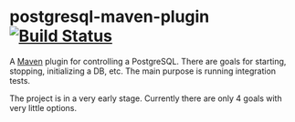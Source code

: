 # postgresql-maven-plugin [![Build Status](https://travis-ci.org/adrianboimvaser/postgresql-maven-plugin.png)](https://travis-ci.org/adrianboimvaser/postgresql-maven-plugin)

A [Maven](http://maven.apache.org/) plugin for controlling a PostgreSQL. There are goals for starting, stopping, initializing a DB, etc. The main purpose is running integration tests.

The project is in a very early stage. Currently there are only 4 goals with very little options.
